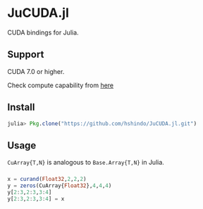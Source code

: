 # JuCUDA.jl
CUDA bindings for Julia.

## Support
CUDA 7.0 or higher.

Check compute capability from [here](https://developer.nvidia.com/cuda-gpus)

## Install
```julia
julia> Pkg.clone("https://github.com/hshindo/JuCUDA.jl.git")
```

## Usage
`CuArray{T,N}` is analogous to `Base.Array{T,N}` in Julia.

###
```julia
x = curand(Float32,2,2,2)
y = zeros(CuArray{Float32},4,4,4)
y[2:3,2:3,3:4]
y[2:3,2:3,3:4] = x
```
